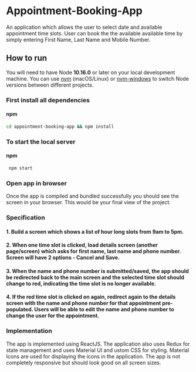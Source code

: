 # Appointment-Booking-App

An application which allows the user to select date and available appointment time slots. User can book the the available available time by simply entering First Name, Last Name and Mobile Number.

## How to run

You will need to have Node **10.16.0** or later on your local development machine. You can use [nvm](https://github.com/creationix/nvm#installation) (macOS/Linux) or [nvm-windows](https://github.com/coreybutler/nvm-windows#node-version-manager-nvm-for-windows) to switch Node versions between different projects.

### First install all dependencies

#### npm

```sh
cd appointment-booking-app && npm install
```

### To start the local server

#### npm

```sh
 npm start
```

### Open app in browser

Once the app is compiled and bundled successfully you should see the screen in your browser. This would be your final view of the project.

### Specification

#### 1. Build a screen which shows a list of hour long slots from 9am to 5pm.

#### 2. When one time slot is clicked, load details screen (another page/screen) which asks for first name, last name and phone number. Screen will have 2 options - Cancel and Save.

#### 3. When the name and phone number is submitted/saved, the app should be redirected back to the main screen and the selected time slot should change to red, indicating the time slot is no longer available.

#### 4. If the red time slot is clicked on again, redirect again to the details screen with the name and phone number for that appointment pre-populated. Users will be able to edit the name and phone number to change the user for the appointment.

### Implementation

The app is implemented using ReactJS. The application also uses Redux for state management and uses Material UI and ustom CSS for styling. Material Icons are used for displaying the icons in the application. The app is not completely responsive but should look good on all screen sizes.
